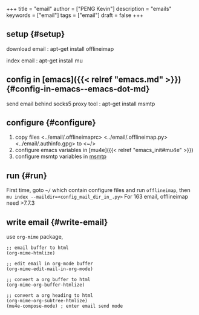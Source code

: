 +++
title = "email"
author = ["PENG Kevin"]
description = "emails"
keywords = ["email"]
tags = ["email"]
draft = false
+++

## setup {#setup}

download email
: apt-get install offlineimap

index email
: apt-get install mu


## config in [emacs]({{< relref "emacs.md" >}}) {#config-in-emacs--emacs-dot-md}

send email behind socks5 proxy tool
: apt-get install msmtp


## configure {#configure}

1.  copy files
    <../email/.offlineimaprc>
    <../email/.offlineimap.py>
    <../email/.authinfo.gpg>
    to
    <~/>
2.  configure emacs variables in
    [mu4e]({{< relref "emacs_init#mu4e" >}})
3.  configure msmtp variables in
    [msmtp](/home/pk/workspace/rdf/rdf/redef/repos/rdf-mix/email/.msmtprc)


## run {#run}

First time, goto `~/` which contain configure files and run
`offlineimap`, then `mu index --maildir=<config_mail_dir_in_.py>`
For 163 email, offlineimap need &gt;7.7.3


## write email {#write-email}

use `org-mime` package,

```emacs-lisp
;; email buffer to html
(org-mime-htmlize)

;; edit email in org-mode buffer
(org-mime-edit-mail-in-org-mode)

;; convert a org buffer to html
(org-mime-org-buffer-htmlize)

;; convert a org heading to html
(org-mime-org-subtree-htmlize)
(mu4e-compose-mode) ; enter email send mode
```
